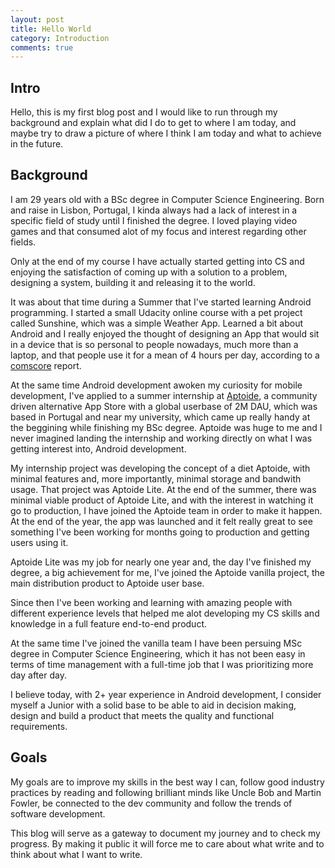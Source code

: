 ```yaml
---
layout: post
title: Hello World
category: Introduction
comments: true
---
```


## Intro

Hello, this is my first blog post and I would like to run through my background and explain what did I do to get to where I am today, and maybe try to draw a picture of where I think I am today and what to achieve in the future.

## Background
I am 29 years old with a BSc degree in Computer Science Engineering. Born and raise in Lisbon, Portugal, I kinda always had a lack of interest in a specific field of study until I finished the degree. I loved playing video games and that consumed alot of my focus and interest regarding other fields.

Only at the end of my course I have actually started getting into CS and enjoying the satisfaction of coming up with a solution to a problem, designing a system, building it and releasing it to the world.

It was about that time during a Summer that I've started learning Android programming. I started a small Udacity online course with a pet project called Sunshine, which was a simple Weather App. Learned a bit about Android and I really enjoyed the thought of designing an App that would sit in a device that is so personal to people nowadays, much more than a laptop, and that people use it for a mean of 4 hours per day, according to a [comscore](https://www.comscore.com/Insights/Blog/Mobile-Matures-as-the-Cross-Platform-Era-Emerges) report.

At the same time Android development awoken my curiosity for mobile development, I've applied to a summer internship at [Aptoide](www.aptoide.com), a community driven alternative App Store with a global userbase of 2M DAU, which was based in Portugal and near my university, which came up really handy at the beggining while finishing my BSc degree.
Aptoide was huge to me and I never imagined landing the internship and working directly on what I was getting interest into, Android development. 

My internship project was developing the concept of a diet Aptoide, with minimal features and, more importantly, minimal storage and bandwith usage. That project was Aptoide Lite.
At the end of the summer, there was minimal viable product of Aptoide Lite, and with the interest in watching it go to production, I have joined the Aptoide team in order to make it happen. At the end of the year, the app was launched and it felt really great to see something I've been working for months going to production and getting users using it.

Aptoide Lite was my job for nearly one year and, the day I've finished my degree, a big achievement for me, I've joined the Aptoide vanilla project, the main distribution product to Aptoide user base.

Since then I've been working and learning with amazing people with different experience levels that helped me alot developing my CS skills and knowledge in a full feature end-to-end product.

At the same time I've joined the vanilla team I have been persuing MSc degree in Computer Science Engineering, which it has not been easy in terms of time management with a full-time job that I was prioritizing more day after day.

I believe today, with 2+ year experience in Android development, I consider myself a Junior with a solid base to be able to aid in decision making, design and build a product that meets the quality and functional requirements.

## Goals

My goals are to improve my skills in the best way I can, follow good industry practices by reading and following brilliant minds like Uncle Bob and Martin Fowler, be connected to the dev community and follow the trends of software development. 

This blog will serve as a gateway to document my journey and to check my progress. By making it public it will force me to care about what write and to think about what I want to write. 